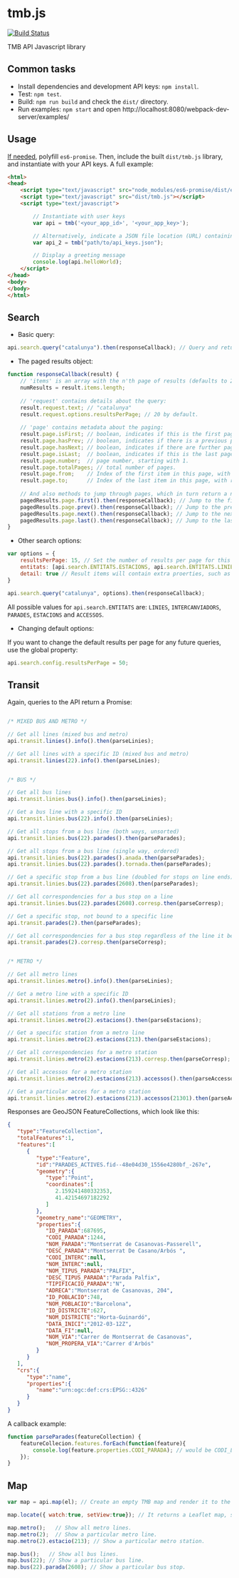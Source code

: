 # tmb.js

[![Build Status](https://travis-ci.org/geomatico/tmb.js.svg?branch=develop)](https://travis-ci.org/geomatico/tmb.js)

TMB API Javascript library


## Common tasks

* Install dependencies and development API keys: ``npm install``.
* Test: ``npm test``.
* Build: ``npm run build`` and check the ``dist/`` directory.
* Run examples: ``npm start`` and open http://localhost:8080/webpack-dev-server/examples/


## Usage

[If needed](https://developer.mozilla.org/ca/docs/Web/JavaScript/Reference/Global_Objects/Promise#Browser_compatibility), polyfill ``es6-promise``.
Then, include the built ``dist/tmb.js`` library, and instantiate with your API keys. A full example:

```html
<html>
<head>
	<script type="text/javascript" src="node_modules/es6-promise/dist/es6-promise.js"></script>
	<script type="text/javascript" src="dist/tmb.js"></script>
	<script type="text/javascript">

		// Instantiate with user keys
		var api = tmb('<your_app_id>', '<your_app_key>');

		// Alternatively, indicate a JSON file location (URL) containing: {"app_id":"<your_app_id>","app_key":"<your_app_key>"}
		var api_2 = tmb("path/to/api_keys.json");

		// Display a greeting message
		console.log(api.helloWorld);
	</script>
</head>
<body>
</body>
</html>
```

## Search

* Basic query:

```javascript
api.search.query("catalunya").then(responseCallback); // Query and return a Promise
```

* The paged results object:

```javascript
function responseCallback(result) {
    // 'items' is an array with the n'th page of results (defaults to 20 results per page):
    numResults = result.items.length;
    
    // 'request' contains details about the query:
    result.request.text; // "catalunya"
    result.request.options.resultsPerPage; // 20 by default.
    
    // 'page' contains metadata about the paging:
    result.page.isFirst; // boolean, indicates if this is the first page of results.
    result.page.hasPrev; // boolean, indicates if there is a previous page of results.
    result.page.hasNext; // boolean, indicates if there are further pages of results.
    result.page.isLast;  // boolean, indicates if this is the last page of results.
    result.page.number;  // page number, starting with 1.
    result.page.totalPages; // total number of pages.
    result.page.from;    // Index of the first item in this page, with respect to the whole result set.
    result.page.to;      // Index of the last item in this page, with respect to the whole result set.
    
    // And also methods to jump through pages, which in turn return a new paged results Promise, just like the original query:
    pagedResults.page.first().then(responseCallback); // Jump to the first page of results.
    pagedResults.page.prev().then(responseCallback); // Jump to the previous page of results.
    pagedResults.page.next().then(responseCallback); // Jump to the next page of results.
    pagedResults.page.last().then(responseCallback); // Jump to the last page of results.
}
```

* Other search options:

```javascript
var options = {
    resultsPerPage: 15, // Set the number of results per page for this query
    entitats: [api.search.ENTITATS.ESTACIONS, api.search.ENTITATS.LINIES], // Show only results for estacions and línies.
    detail: true // Result items will contain extra proerties, such as geometries.
}

api.search.query("catalunya", options).then(responseCallback);
```

All possible values for ``api.search.ENTITATS`` are: ``LINIES``, ``INTERCANVIADORS``, ``PARADES``, ``ESTACIONS`` and ``ACCESSOS``.

* Changing default options:

If you want to change the default results per page for any future queries, use the global property:

```javascript
api.search.config.resultsPerPage = 50;
```


## Transit

Again, queries to the API return a Promise:

```javascript

/* MIXED BUS AND METRO */

// Get all lines (mixed bus and metro)
api.transit.linies().info().then(parseLinies);

// Get all lines with a specific ID (mixed bus and metro)
api.transit.linies(22).info().then(parseLinies);


/* BUS */

// Get all bus lines
api.transit.linies.bus().info().then(parseLinies);

// Get a bus line with a specific ID
api.transit.linies.bus(22).info().then(parseLinies);

// Get all stops from a bus line (both ways, unsorted)
api.transit.linies.bus(22).parades().then(parseParades);

// Get all stops from a bus line (single way, ordered)
api.transit.linies.bus(22).parades().anada.then(parseParades);
api.transit.linies.bus(22).parades().tornada.then(parseParades);

// Get a specific stop from a bus line (doubled for stops on line ends)
api.transit.linies.bus(22).parades(2608).then(parseParades);

// Get all correspondencies for a bus stop on a line
api.transit.linies.bus(22).parades(2608).corresp.then(parseCorresp);

// Get a specific stop, not bound to a specific line
api.transit.parades(2).then(parseParades);

// Get all correspondencies for a bus stop regardless of the line it belongs
api.transit.parades(2).corresp.then(parseCorresp);


/* METRO */

// Get all metro lines
api.transit.linies.metro().info().then(parseLinies);

// Get a metro line with a specific ID
api.transit.linies.metro(2).info().then(parseLinies);

// Get all stations from a metro line
api.transit.linies.metro(2).estacions().then(parseEstacions);

// Get a specific station from a metro line
api.transit.linies.metro(2).estacions(213).then(parseEstacions);

// Get all correspondencies for a metro station
api.transit.linies.metro(2).estacions(213).corresp.then(parseCorresp);

// Get all accessos for a metro station
api.transit.linies.metro(2).estacions(213).accessos().then(parseAccessos);

// Get a particular acces for a metro station
api.transit.linies.metro(2).estacions(213).accessos(21301).then(parseAccessos);

```

Responses are GeoJSON FeatureCollections, which look like this:

```json
{
   "type":"FeatureCollection",
   "totalFeatures":1,
   "features":[
      {
         "type":"Feature",
         "id":"PARADES_ACTIVES.fid--48e04d30_1556e4280bf_-267e",
         "geometry":{
            "type":"Point",
            "coordinates":[
               2.159241480332353,
               41.42154697182292
            ]
         },
         "geometry_name":"GEOMETRY",
         "properties":{
            "ID_PARADA":687695,
            "CODI_PARADA":1244,
            "NOM_PARADA":"Montserrat de Casanovas-Passerell",
            "DESC_PARADA":"Montserrat De Casano/Arbós ",
            "CODI_INTERC":null,
            "NOM_INTERC":null,
            "NOM_TIPUS_PARADA":"PALFIX",
            "DESC_TIPUS_PARADA":"Parada Palfix",
            "TIPIFICACIO_PARADA":"N",
            "ADRECA":"Montserrat de Casanovas, 204",
            "ID_POBLACIO":748,
            "NOM_POBLACIO":"Barcelona",
            "ID_DISTRICTE":627,
            "NOM_DISTRICTE":"Horta-Guinardó",
            "DATA_INICI":"2012-03-12Z",
            "DATA_FI":null,
            "NOM_VIA":"Carrer de Montserrat de Casanovas",
            "NOM_PROPERA_VIA":"Carrer d'Arbós"
         }
      }
   ],
   "crs":{
      "type":"name",
      "properties":{
         "name":"urn:ogc:def:crs:EPSG::4326"
      }
   }
}
```

A callback example:

```javascript
function parseParades(featureCollection) {
    featureCollecion.features.forEach(function(feature){
        console.log(feature.properties.CODI_PARADA); // would be CODI_LINIA if parsing linies, or CODI_ESTACIO_LINIA if parsing estacions
    });
}
```

## Map

```javascript
var map = api.map(el); // Create an empty TMB map and render it to the given DOM element.

map.locate({ watch:true, setView:true}); // It returns a Leaflet map, so all the native map methods can be called.

map.metro();   // Show all metro lines.
map.metro(2);  // Show a particular metro line.
map.metro(2).estacio(213); // Show a particular metro station.

map.bus();   // Show all bus lines.
map.bus(22); // Show a particular bus line.
map.bus(22).parada(2608); // Show a particular bus stop.
```
